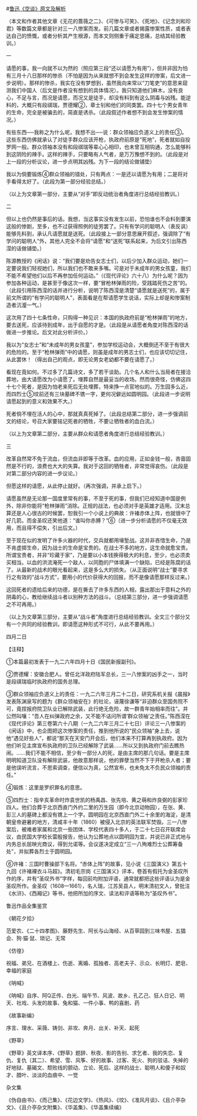 #[鲁迅《空谈》原文及解析](https://www.vrrw.net/wx/7575.html)

（本文和作者其他文章《无花的蔷薇之二》、《可惨与可笑》、《死地》、《记念刘和珍君》等数篇文章都是针对三一八惨案而发。前几篇文章或者揭露惨案性质，或者表达自己的愤慨，或者分析其产生根源，而本文则侧重于痛定思痛，总结其经验教训。）



一

请愿的事，我一向就不以为然的（照应第三段“还以请愿为有用”），但并非因为怕有三月十八日那样的惨杀（不怕是因为从来就想不到会发生这样的惨案，后文进一步说明）。那样的惨杀，我实在没有梦想到，虽然我向来常以“刀笔吏”的意思来窥测我们中国人（后文是作者没有想到的具体情况）。我只知道他们麻木，没有良心，不足与言，而况是请愿，而况又是徒手，却没有料到有这么阴毒与凶残。能逆料的，大概只有段祺瑞，贾德耀②，章士钊和他们的同类罢。四十七个男女青年的生命，完全是被骗去的，简直是诱杀。（此段叙述作者想不到会发生惨案的情况。）

有些东西──我称之为什么呢，我想不出──说：群众领袖应负道义上的责任③。这些东西仿佛就承认了对徒手群众应该开枪，执政府前原是“死地”，死者就如自投罗网一般。群众领袖本没有和段祺瑞等辈心心相印，也未曾互相钩通，怎么能够料到这阴险的辣手。这样的辣手，只要略有人气者，是万万豫想不到的。（此段是对上一段的分析议论，进一步点明其凶残。为下一段的结论做铺垫）

我以为倘要锻炼④群众领袖的错处，只有两点：一是还以请愿为有用；二是将对手看得太好了。（此段为第一部分经验总结。）

（以上为文章第一部分，主要从“对手”即反动统治者角度进行总结经验教训。）

二

但以上也仍然是事后的话。我想，当这事实没有发生以前，恐怕谁也不会料到要演这般的惨剧，至多，也不过获得照例的徒劳罢了。只有有学问的聪明人（表反讽）能够先料到，承认凡请愿就是送死。（此段接上一部分意思展开叙述，强调除了“有学问的聪明人”外，其他人完全不会将“请愿”和“送死”联系起来，为后文引出陈西滢的话做铺垫。）

陈源教授的《闲话》说：“我们要是劝告女志士们，以后少加入群众运动，她们一定要说我们轻视她们，所以我们也不敢来多嘴。可是对于未成年的男女孩童，我们不能不希望他们以后不再参加任何运动。”（《现代评论》六十八）为什么呢？因为参加各种运动，是甚至于像这次一样，要“冒枪林弹雨的险，受践踏死伤之苦”的。（此段引用陈西滢的话并进行分析，说明了陈西滢是清楚“请愿就是送死”的，属于前文所谓的“有学问的聪明人”，表面看是在帮请愿学生说话，实际上却是和惨案制造者沆瀣一气。）

这次用了四十七条性命，只购得一种见识：本国的执政府前是“枪林弹雨”的地方，要去送死，应该待到成年，出于自愿的才是。（此段是从请愿者角度对陈西滢的话做进一步推论。后文对此分析评价。）

我以为“女志士”和“未成年的男女孩童”，参加学校运动会，大概倒还不至于有很大的危险的。至于“枪林弹雨”中的请愿，则虽是成年的男志士们，也应该切切记住，从此罢休！（得出自己的观点，即无论男女老幼都不要在请愿了。）

看现在竟如何。不过多了几篇诗文，多了若干谈助。几个名人和什么当局者在接洽葬地，由大请愿改为小请愿了。埋葬自然是最妥当的收场。然而很奇怪，仿佛这四十七个死者，是因为怕老来死后无处埋葬，特来挣一点官地似的。万生园多么近，而四烈士⑤坟前还有三块墓碑不镌一字，更何况僻远如圆明园。（此段进一步说明请愿起到的意义和效果不大。）

死者倘不埋在活人的心中，那就真真死掉了。（此段总结第二部分，进一步强调前文的结论，号召大家要铭记死者的牺牲，不要让牺牲者的血白流。）

（以上为文章第二部分，主要从群众和请愿者角度进行总结经验教训。）

三

改革自然常不免于流血，但流血非即等于改革。血的应用，正如金钱一般，吝啬固然是不行的，浪费也大大的失算。我对于这回的牺牲者，非常觉得哀伤。（此段是对第二部分内容的进一步议论。）

但愿这样的请愿，从此停止就好。（再次强调，并承上启下。）

请愿虽然是无论那一国度里常有的事，不至于死的事，但我们已经知道中国是例外，除非你能将“枪林弹雨”消除。正规的战法，也必须对手是英雄才适用。汉末总算还是人心很古的时候罢，恕我引一个小说上的典故：许褚赤体上阵，也就很中了好几箭。而金圣叹还笑他道：“谁叫你赤膊？”⑥（进一步分析请愿的不仅毫无效用，而且得不偿失，引出后文。）

至于现在似的发明了许多火器的时代，交兵就都用壕堑战。这并非吝惜生命，乃是不肯虚掷生命，因为战士的生命是宝贵的。在战士不多的地方，这生命就愈宝贵。所谓宝贵者，并非“珍藏于家”，乃是要以小本钱换得极大的利息，至少，也必须卖买相当。以血的洪流淹死一个敌人，以同胞的尸体填满一个缺陷，已经是陈腐的话了。从最新的战术的眼光看起来，这是多么大的损失。（从正面说明“战士”要寻求行之有效的“战斗方式”，要用小的代价获得大的回报，而不是像请愿那样反过来。）

这回死者的遗给后来的功德，是在撕去了许多东西的人相，露出那出于意料之外的阴毒的心，教给继续战斗者以别种方法的战斗。（总结第三部分，进一步强调请愿之不可再用。）

（以上为文章第三部分，主要从“战斗者”角度进行总结经验教训。全文三个部分又有一个共同的经验教训，即请愿这种形式不可行，从此不要再用。）

四月二日





【注释】



①本篇最初发表于一九二六年四月十日《国民新报副刊》。

②贾德耀：安徽合肥人。曾任北洋政府陆军总长，三一八惨案的凶手之一，当时是段祺瑞临时执政府的国务总理。

③群众领袖应负道义上的责任：一九二六年三月二十二日，研究系机关报《晨报》发表陈渊泉写的题为《群众领袖安在》的社论，诬蔑徐谦等“非迫群众至国务院不可，竟捏报府院卫队业已解除武装，此行绝无危险，故一群青年始相率而往”。并公然叫嚷：“吾人在纠弹政府之余，又不能不诘问所谓‘群众领袖’之责任。”陈西滢在《现代评论》第三卷第六十八期（一九二六年三月二十七日）评论三一八惨案的《闲话》中，也企图把这次惨案的责任，推到他所说的“民众领袖”身上去，说他“遇见好些人”，都说“那天在天安门开会后，他们本来不打算再到执政府。因为他们听见主席宣布执政府的卫队已经解除了武装……所以又到执政府门前去瞧热闹。……我们不能不相信，至少有一部分人的死，是由主席的那几句话。要是主席明明知道卫队没有解除武装，他故意那样说，他的罪孽当然不下于开枪杀人者；要是他误听流言，不思索调查，便信以为真，公然宣布，也未免太不负民众领袖的责任。”

④锻炼：这里是罗织罪名的意思。

⑤四烈士：指辛亥革命时炸袁世凯的杨禹昌、张先培、黄之萌和炸良弼的彭家珍四人。他们合葬于北京西直门外约二里的万生园（即今北京动物园），在张、黄、彭三人的墓碑上都没有镌上一个字。圆明园在北京西直门外二十余里的海淀，是清朝皇帝避暑的地方，清咸丰十年（1860）被侵入北京的英法联军焚毁。三一八惨案后，被难者家属和北京一些团体、学校代表四十多人，于二十七日召开联席会议，由民国大学校长雷殷报告，他认为公葬地点以圆明园为宜，并说已非正式地与内务总长屈映光商议，得到允诺等。会议遂决定成立“三一八殉难烈士公葬筹备处”，并拟葬各烈士于圆明园。

⑥许褚：三国时曹操部下名将。“赤体上阵”的故事，见小说《三国演义》第五十九回《许褚裸衣斗马超》。清初毛宗岗《三国演义》评本，卷首有假托为金圣叹所作的序，并有“圣叹外书”字样，每回前均附加评语，通常就都把这些评语认为是金圣叹所作。金圣叹（1608—1661），名人瑞，江苏吴县人，明末清初文人，曾批注《水浒》、《西厢记》等书，他把所加的序文、读法和评语等称为“圣叹外书”。

鲁迅作品全集鉴赏

《朝花夕拾》

范爱农、《二十四孝图》、藤野先生、阿长与山海经、从百草园到三味书屋、五猖会、狗·猫·鼠、琐记、无常

《仿徨》

祝福、弟兄、在酒楼上、伤逝、离婚、孤独者、高老夫子、示众、长明灯、肥皂、幸福的家庭

《呐喊》

《呐喊》自序、阿Q正传、白光、端午节、风波、故乡、孔乙己、狂人日记、明天、社戏、头发的故事、兔和猫、一件小事、鸭的喜剧、药

《故事新编》

序言、理水、采薇、铸剑、非攻、奔月、出关、补天、起死

《野草》

《野草》英文译本序、《野草》题辞、秋夜、影的告别、求乞者、我的失恋、复仇、复仇〔其二〕、希望、雪、风筝、好的故事、过客、死火、狗的驳诘、失掉的好地狱、墓碣文、颓败线的颤动、立论、死后、这样的战士、聪明人和傻子和奴才、腊叶、淡淡的血痕中、一觉

杂文集

《伪自由书》、《而己集》、《花边文学》、《热风》、《坟》、《准风月谈》、《且介亭杂文》、《且介亭杂文附集》、《华盖集》、《华盖集续编》

